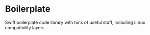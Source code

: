 # Boilerplate
Swift boilerplate code library with tons of useful stuff, including Linux compatibility layers
